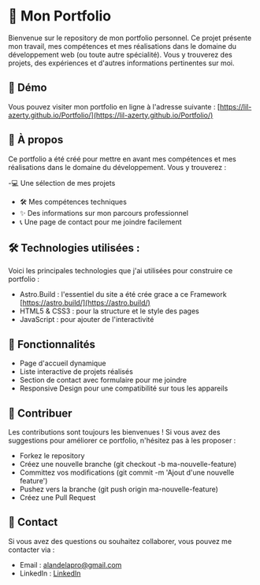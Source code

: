 # 📁 Mon Portfolio

Bienvenue sur le repository de mon portfolio personnel. Ce projet présente mon travail, mes compétences et mes réalisations dans le domaine du développement web (ou toute autre spécialité). Vous y trouverez des projets, des expériences et d'autres informations pertinentes sur moi.

## 🚀 Démo

Vous pouvez visiter mon portfolio en ligne à l'adresse suivante : [https://lil-azerty.github.io/Portfolio/](https://lil-azerty.github.io/Portfolio/)

## 📝 À propos

Ce portfolio a été créé pour mettre en avant mes compétences et mes réalisations dans le domaine du développement. Vous y trouverez :

-💻 Une sélection de mes projets
- 🛠️ Mes compétences techniques
- ✨ Des informations sur mon parcours professionnel
- 📞 Une page de contact pour me joindre facilement

## 🛠️ Technologies utilisées :

Voici les principales technologies que j'ai utilisées pour construire ce portfolio :

- Astro.Build : l'essentiel du site a été crée grace a ce Framework [https://astro.build/](https://astro.build/)
- HTML5 & CSS3 : pour la structure et le style des pages
- JavaScript : pour ajouter de l'interactivité

## 🔧 Fonctionnalités

- Page d'accueil dynamique
- Liste interactive de projets réalisés
- Section de contact avec formulaire pour me joindre
- Responsive Design pour une compatibilité sur tous les appareils

## 🤝 Contribuer

Les contributions sont toujours les bienvenues ! Si vous avez des suggestions pour améliorer ce portfolio, n'hésitez pas à les proposer :

- Forkez le repository
- Créez une nouvelle branche (git checkout -b ma-nouvelle-feature)
- Committez vos modifications (git commit -m 'Ajout d'une nouvelle feature')
- Pushez vers la branche (git push origin ma-nouvelle-feature)
- Créez une Pull Request

## 📧 Contact

Si vous avez des questions ou souhaitez collaborer, vous pouvez me contacter via :

- Email : alandelapro@gmail.com
- LinkedIn : [LinkedIn](https://www.linkedin.com/in/alan-delagreverie-94a684240/)
